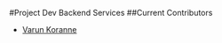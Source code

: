 #Project Dev Backend Services
##Current Contributors

<ul>
<li><a href>Varun Koranne</a></li>
</ul>
